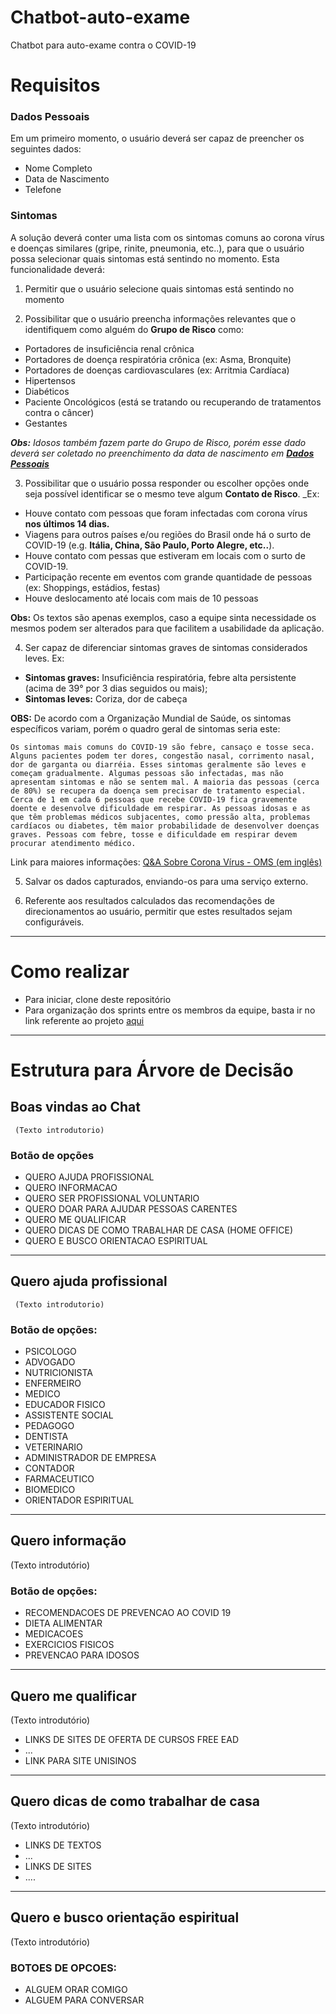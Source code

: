 # Chatbot-auto-exame
Chatbot para auto-exame contra o COVID-19

# Requisitos

### Dados Pessoais
Em um primeiro momento, o usuário deverá ser capaz de preencher os seguintes dados:
* Nome Completo
* Data de Nascimento
* Telefone
### Sintomas
A solução deverá conter uma lista com os sintomas comuns ao corona vírus e doenças similares (gripe, rinite, pneumonia, etc..), para que o usuário possa selecionar quais sintomas está sentindo no momento. Esta funcionalidade deverá:

1. Permitir que o usuário selecione quais sintomas está sentindo no momento

2. Possibilitar que o usuário preencha informações relevantes que o identifiquem como alguém do **Grupo de Risco** como: 

* Portadores de insuficiência renal crônica
* Portadores de doença respiratória crônica (ex: Asma, Bronquite)
* Portadores de doenças cardiovasculares (ex: Arritmia Cardíaca)
* Hipertensos
* Diabéticos
* Paciente Oncológicos (está se tratando ou recuperando de tratamentos contra o câncer)
* Gestantes

_**Obs:** Idosos também fazem parte do Grupo de Risco, porém esse dado deverá ser coletado no preenchimento da data de nascimento em [**Dados Pessoais**](https://github.com/eagle-id/hackathon-covid-19/wiki/_new#dados-pessoais)_

3. Possibilitar que o usuário possa responder ou escolher opções onde seja possível identificar se o mesmo teve algum **Contato de Risco**. _Ex: 
* Houve contato com pessoas que foram infectadas com corona vírus **nos últimos 14 dias.** 
* Viagens para outros países e/ou regiões do Brasil onde há o surto de COVID-19 (e.g. **Itália, China, São Paulo, Porto Alegre, etc..**).
* Houve contato com pessas que estiveram em locais com o surto de COVID-19.
* Participação recente em eventos com grande quantidade de pessoas (ex: Shoppings, estádios, festas)
* Houve deslocamento até locais com mais de 10 pessoas

**Obs:** Os textos são apenas exemplos, caso a equipe sinta necessidade os mesmos podem ser alterados para que facilitem a usabilidade da aplicação. 

4. Ser capaz de diferenciar sintomas graves de sintomas considerados leves. Ex:
* **Sintomas graves:** Insuficiência respiratória, febre alta persistente (acima de 39° por 3 dias seguidos ou mais);
* **Sintomas leves:** Coriza, dor de cabeça

**OBS:** De acordo com a Organização Mundial de Saúde, os sintomas específicos variam, porém o quadro geral de sintomas seria este: 

```Os sintomas mais comuns do COVID-19 são febre, cansaço e tosse seca. Alguns pacientes podem ter dores, congestão nasal, corrimento nasal, dor de garganta ou diarréia. Esses sintomas geralmente são leves e começam gradualmente. Algumas pessoas são infectadas, mas não apresentam sintomas e não se sentem mal. A maioria das pessoas (cerca de 80%) se recupera da doença sem precisar de tratamento especial. Cerca de 1 em cada 6 pessoas que recebe COVID-19 fica gravemente doente e desenvolve dificuldade em respirar. As pessoas idosas e as que têm problemas médicos subjacentes, como pressão alta, problemas cardíacos ou diabetes, têm maior probabilidade de desenvolver doenças graves. Pessoas com febre, tosse e dificuldade em respirar devem procurar atendimento médico.```

Link para maiores informações: [Q&A Sobre Corona Vírus - OMS (em inglês)](https://www.who.int/news-room/q-a-detail/q-a-coronaviruses)

5. Salvar os dados capturados, enviando-os para uma serviço externo.

6. Referente aos resultados calculados das recomendações de direcionamentos ao usuário, permitir que estes resultados sejam configuráveis.

---

# Como realizar

* Para iniciar, clone deste repositório
* Para organização dos sprints entre os membros da equipe, basta ir no link referente ao projeto [aqui](https://github.com/eagle-id/chatbot-auto-exame/projects/1) 

 ---
 
# Estrutura para Árvore de Decisão
 
## Boas vindas ao Chat
     (Texto introdutorio)
### Botão de opções
* QUERO AJUDA PROFISSIONAL
* QUERO INFORMACAO
* QUERO SER PROFISSIONAL VOLUNTARIO
* QUERO DOAR PARA AJUDAR PESSOAS CARENTES
* QUERO ME QUALIFICAR 
* QUERO DICAS DE COMO TRABALHAR DE CASA (HOME OFFICE)
* QUERO E BUSCO ORIENTACAO ESPIRITUAL

---

## Quero ajuda profissional
     (Texto introdutorio)
### Botão de opções:
* PSICOLOGO
* ADVOGADO
* NUTRICIONISTA
* ENFERMEIRO
* MEDICO
* EDUCADOR FISICO
* ASSISTENTE SOCIAL
* PEDAGOGO
* DENTISTA
* VETERINARIO
* ADMINISTRADOR DE EMPRESA
* CONTADOR
* FARMACEUTICO
* BIOMEDICO
* ORIENTADOR ESPIRITUAL

---

## Quero informação
(Texto introdutório)
### Botão de opções:
* RECOMENDACOES DE PREVENCAO AO COVID 19
* DIETA ALIMENTAR
* MEDICACOES
* EXERCICIOS FISICOS
* PREVENCAO PARA IDOSOS

---

## Quero me qualificar
(Texto introdutório)
* LINKS DE SITES DE OFERTA DE CURSOS FREE EAD
* ...
* LINK PARA  SITE UNISINOS

---

## Quero dicas de como trabalhar de casa
(Texto introdutório)
* LINKS DE TEXTOS
* ...
* LINKS DE SITES
* .... 

---

## Quero e busco orientação espiritual
(Texto introdutório)
### BOTOES DE OPCOES:
* ALGUEM ORAR COMIGO
* ALGUEM PARA CONVERSAR
